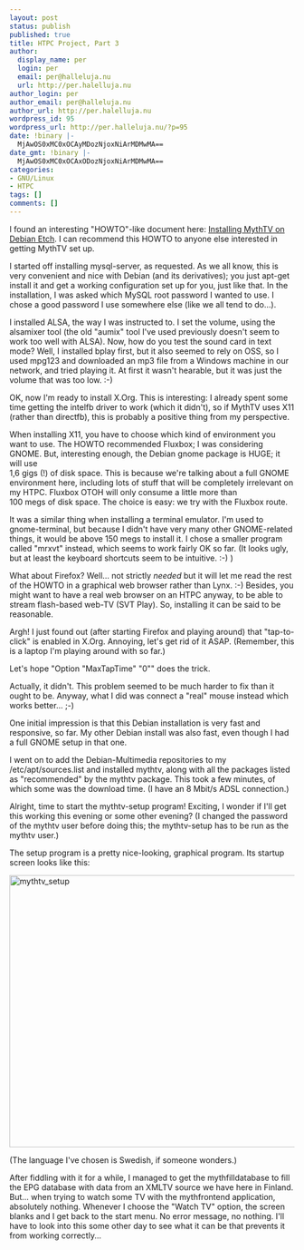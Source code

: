 ```yaml
---
layout: post
status: publish
published: true
title: HTPC Project, Part 3
author:
  display_name: per
  login: per
  email: per@halleluja.nu
  url: http://per.halelluja.nu
author_login: per
author_email: per@halleluja.nu
author_url: http://per.halelluja.nu
wordpress_id: 95
wordpress_url: http://per.halleluja.nu/?p=95
date: !binary |-
  MjAwOS0xMC0xOCAyMDozNjoxNiArMDMwMA==
date_gmt: !binary |-
  MjAwOS0xMC0xOCAxODozNjoxNiArMDMwMA==
categories:
- GNU/Linux
- HTPC
tags: []
comments: []
---
```

<p>I found an interesting "HOWTO"-like document here: <a href="http://www.mythtv.org/wiki/Installing_MythTV_on_Debian_Etch">Installing MythTV on Debian Etch</a>. I can recommend this HOWTO to anyone else interested in getting MythTV set up.</p>
<p>I started off installing mysql-server, as requested. As we all know, this is very convenient and nice with Debian (and its derivatives); you just apt-get install it and get a working configuration set up for you, just like that. In the installation, I was asked which MySQL root password I wanted to use. I chose a good password I use somewhere else (like we all tend to do...).</p>
<p>I installed ALSA, the way I was instructed to. I set the volume, using the alsamixer tool (the old "aumix" tool I've used previously doesn't seem to work too well with ALSA). Now, how do you test the sound card in text mode? Well, I installed bplay first, but it also seemed to rely on OSS, so I used mpg123 and downloaded an mp3 file from a Windows machine in our network, and tried playing it. At first it wasn't hearable, but it was just the volume that was too low. :-)</p>
<p>OK, now I'm ready to install X.Org. This is interesting: I already spent some time getting the intelfb driver to work (which it didn't), so if MythTV uses X11 (rather than directfb), this is probably a positive thing from my perspective.</p>
<p>When installing X11, you have to choose which kind of environment you want to use. The HOWTO recommended Fluxbox; I was considering GNOME. But, interesting enough, the Debian gnome package is HUGE; it will use<br />
1,6 gigs (!) of disk space. This is because we're talking about a full GNOME environment here, including lots of stuff that will be completely irrelevant on my HTPC. Fluxbox OTOH will only consume a little more than<br />
100 megs of disk space. The choice is easy: we try with the Fluxbox route.</p>
<p>It was a similar thing when installing a terminal emulator. I'm used to gnome-terminal, but because I didn't have very many other GNOME-related things, it would be above 150 megs to install it. I chose a smaller program called "mrxvt" instead, which seems to work fairly OK so far. (It looks ugly, but at least the keyboard shortcuts seem to be intuitive. :-) )</p>
<p>What about Firefox? Well... not strictly <em>needed</em> but it will let me read the rest of the HOWTO in a graphical web browser rather than Lynx. :-) Besides, you might want to have a real web browser on an HTPC anyway, to be able to stream flash-based web-TV (SVT Play). So, installing it can be said to be reasonable.</p>
<p>Argh! I just found out (after starting Firefox and playing around) that "tap-to-click" is enabled in X.Org. Annoying, let's get rid of it ASAP. (Remember, this is a laptop I'm playing around with so far.)</p>
<p>Let's hope "Option "MaxTapTime" "0"" does the trick.</p>
<p>Actually, it didn't. This problem seemed to be much harder to fix than it ought to be. Anyway, what I did was connect a "real" mouse instead which works better... ;-)</p>
<p>One initial impression is that this Debian installation is very fast and responsive, so far. My other Debian install was also fast, even though I had a full GNOME setup in that one.</p>
<p>I went on to add the Debian-Multimedia repositories to my /etc/apt/sources.list and installed mythtv, along with all the packages listed as "recommended" by the mythtv package. This took a few minutes, of which some was the download time. (I have an 8 Mbit/s ADSL connection.)</p>
<p>Alright, time to start the mythtv-setup program! Exciting, I wonder if I'll get this working this evening or some other evening? (I changed the password of the mythtv user before doing this; the mythtv-setup has to be run as the mythtv user.)</p>
<p>The setup program is a pretty nice-looking, graphical program. Its startup screen looks like this:</p>
<p><img class="alignnone size-full wp-image-97" title="mythtv_setup" src="http://per.halleluja.nu/wp-content/uploads/2009/10/mythtv_setup.jpg" alt="mythtv_setup" width="768" height="480" /></p>
<p>(The language I've chosen is Swedish, if someone wonders.)</p>
<p>After fiddling with it for a while, I managed to get the mythfilldatabase to fill the EPG database with data from an XMLTV source we have here in Finland. But... when trying to watch some TV with the mythfrontend application, absolutely nothing. Whenever I choose the "Watch TV" option, the screen blanks and I get back to the start menu. No error message, no nothing. I'll have to look into this some other day to see what it can be that prevents it from working correctly...</p>
